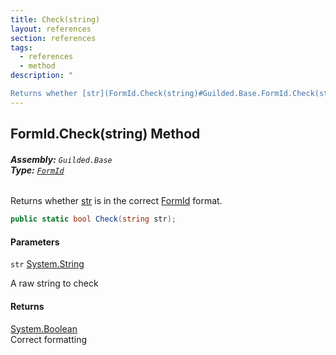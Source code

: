 ```yaml
---
title: Check(string)
layout: references
section: references
tags:
  - references
  - method
description: "

Returns whether [str](FormId.Check(string)#Guilded.Base.FormId.Check(string).str 'Guilded.Base.FormId.Check(string).str') is in the correct [FormId](FormId 'Guilded.Base.FormId') format."
---
```


## FormId.Check(string) Method
###### **Assembly:** `Guilded.Base`<br/>**Type:** [`FormId`](FormId 'Guilded.Base.FormId')

Returns whether [str](FormId.Check(string)#Guilded.Base.FormId.Check(string).str 'Guilded.Base.FormId.Check(string).str') is in the correct [FormId](FormId 'Guilded.Base.FormId') format.

```csharp
public static bool Check(string str);
```
#### Parameters

<a name='Guilded.Base.FormId.Check(string).str'></a>

`str` [System.String](https://docs.microsoft.com/en-us/dotnet/api/System.String 'System.String')

A raw string to check

#### Returns
[System.Boolean](https://docs.microsoft.com/en-us/dotnet/api/System.Boolean 'System.Boolean')  
Correct formatting